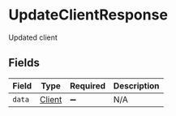 # UpdateClientResponse

Updated client


## Fields

| Field                                   | Type                                    | Required                                | Description                             |
| --------------------------------------- | --------------------------------------- | --------------------------------------- | --------------------------------------- |
| `data`                                  | [Client](../../models/shared/client.md) | :heavy_minus_sign:                      | N/A                                     |